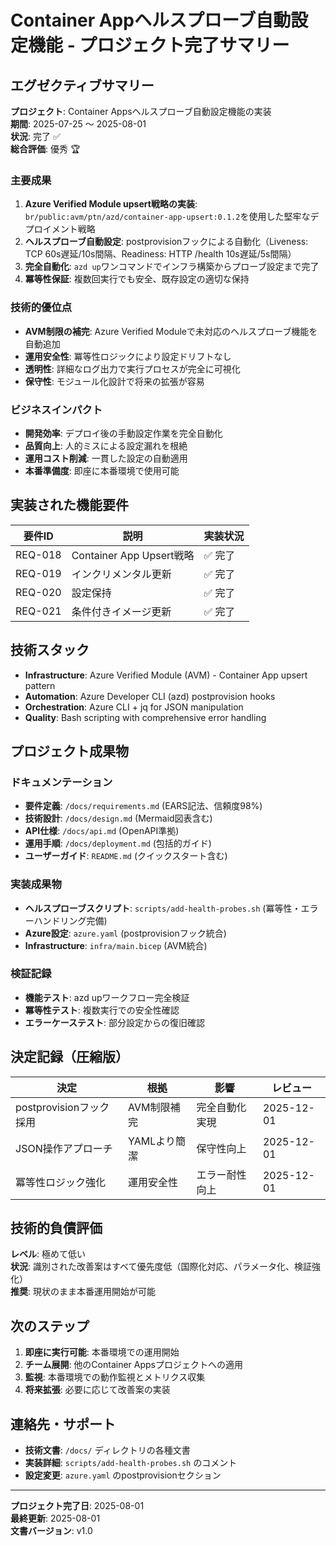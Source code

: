 # Container Appヘルスプローブ自動設定機能 - プロジェクト完了サマリー

## エグゼクティブサマリー

**プロジェクト**: Container Appsヘルスプローブ自動設定機能の実装  
**期間**: 2025-07-25 ～ 2025-08-01  
**状況**: 完了 ✅  
**総合評価**: 優秀 🏆

### 主要成果

1. **Azure Verified Module upsert戦略の実装**: `br/public:avm/ptn/azd/container-app-upsert:0.1.2`を使用した堅牢なデプロイメント戦略
2. **ヘルスプローブ自動設定**: postprovisionフックによる自動化（Liveness: TCP 60s遅延/10s間隔、Readiness: HTTP /health 10s遅延/5s間隔）
3. **完全自動化**: `azd up`ワンコマンドでインフラ構築からプローブ設定まで完了
4. **冪等性保証**: 複数回実行でも安全、既存設定の適切な保持

### 技術的優位点

- **AVM制限の補完**: Azure Verified Moduleで未対応のヘルスプローブ機能を自動追加
- **運用安全性**: 冪等性ロジックにより設定ドリフトなし
- **透明性**: 詳細なログ出力で実行プロセスが完全に可視化
- **保守性**: モジュール化設計で将来の拡張が容易

### ビジネスインパクト

- **開発効率**: デプロイ後の手動設定作業を完全自動化
- **品質向上**: 人的ミスによる設定漏れを根絶
- **運用コスト削減**: 一貫した設定の自動適用
- **本番準備度**: 即座に本番環境で使用可能

## 実装された機能要件

| 要件ID | 説明 | 実装状況 |
|--------|------|----------|
| REQ-018 | Container App Upsert戦略 | ✅ 完了 |
| REQ-019 | インクリメンタル更新 | ✅ 完了 |
| REQ-020 | 設定保持 | ✅ 完了 |
| REQ-021 | 条件付きイメージ更新 | ✅ 完了 |

## 技術スタック

- **Infrastructure**: Azure Verified Module (AVM) - Container App upsert pattern
- **Automation**: Azure Developer CLI (azd) postprovision hooks
- **Orchestration**: Azure CLI + jq for JSON manipulation
- **Quality**: Bash scripting with comprehensive error handling

## プロジェクト成果物

### ドキュメンテーション
- **要件定義**: `/docs/requirements.md` (EARS記法、信頼度98%)
- **技術設計**: `/docs/design.md` (Mermaid図表含む)
- **API仕様**: `/docs/api.md` (OpenAPI準拠)
- **運用手順**: `/docs/deployment.md` (包括的ガイド)
- **ユーザーガイド**: `README.md` (クイックスタート含む)

### 実装成果物
- **ヘルスプローブスクリプト**: `scripts/add-health-probes.sh` (冪等性・エラーハンドリング完備)
- **Azure設定**: `azure.yaml` (postprovisionフック統合)
- **Infrastructure**: `infra/main.bicep` (AVM統合)

### 検証記録
- **機能テスト**: azd upワークフロー完全検証
- **冪等性テスト**: 複数実行での安全性確認
- **エラーケーステスト**: 部分設定からの復旧確認

## 決定記録（圧縮版）

| 決定 | 根拠 | 影響 | レビュー |
|------|------|------|----------|
| postprovisionフック採用 | AVM制限補完 | 完全自動化実現 | 2025-12-01 |
| JSON操作アプローチ | YAMLより簡潔 | 保守性向上 | 2025-12-01 |
| 冪等性ロジック強化 | 運用安全性 | エラー耐性向上 | 2025-12-01 |

## 技術的負債評価

**レベル**: 極めて低い  
**状況**: 識別された改善案はすべて優先度低（国際化対応、パラメータ化、検証強化）  
**推奨**: 現状のまま本番運用開始が可能

## 次のステップ

1. **即座に実行可能**: 本番環境での運用開始
2. **チーム展開**: 他のContainer Appsプロジェクトへの適用
3. **監視**: 本番環境での動作監視とメトリクス収集
4. **将来拡張**: 必要に応じて改善案の実装

## 連絡先・サポート

- **技術文書**: `/docs/` ディレクトリの各種文書
- **実装詳細**: `scripts/add-health-probes.sh` のコメント
- **設定変更**: `azure.yaml` のpostprovisionセクション

---

**プロジェクト完了日**: 2025-08-01  
**最終更新**: 2025-08-01  
**文書バージョン**: v1.0
